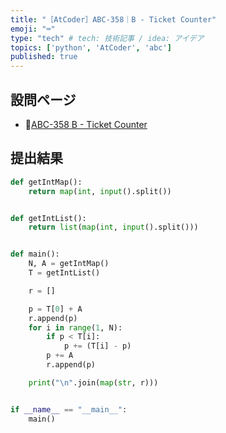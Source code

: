 ```yaml
---
title: "［AtCoder］ABC-358｜B - Ticket Counter"
emoji: "⌨️"
type: "tech" # tech: 技術記事 / idea: アイデア
topics: ['python', 'AtCoder', 'abc']
published: true
---
```


## 設問ページ

- 🔗[ABC-358 B - Ticket Counter](https://atcoder.jp/contests/abc358/tasks/abc358_b)

## 提出結果

```python
def getIntMap():
    return map(int, input().split())


def getIntList():
    return list(map(int, input().split()))


def main():
    N, A = getIntMap()
    T = getIntList()

    r = []

    p = T[0] + A
    r.append(p)
    for i in range(1, N):
        if p < T[i]:
            p += (T[i] - p)
        p += A
        r.append(p)

    print("\n".join(map(str, r)))


if __name__ == "__main__":
    main()
```
